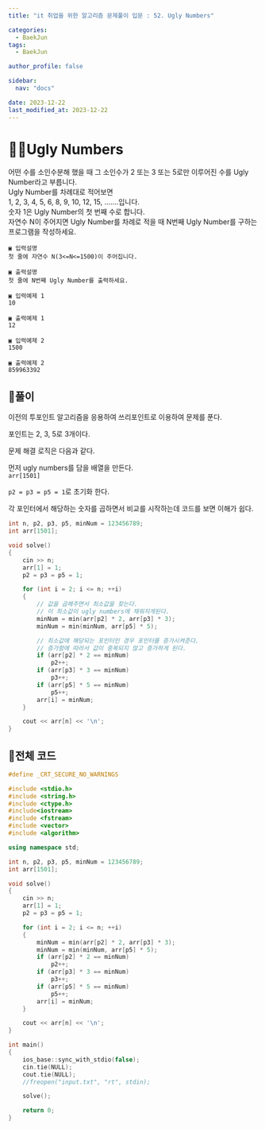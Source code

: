 ```yaml
---
title: "it 취업을 위한 알고리즘 문제풀이 입문 : 52. Ugly Numbers"

categories:
  - BaekJun
tags:
  - BaekJun

author_profile: false

sidebar:
  nav: "docs"

date: 2023-12-22
last_modified_at: 2023-12-22
---
```


# 🙇‍♀️Ugly Numbers

어떤 수를 소인수분해 했을 때 그 소인수가 2 또는 3 또는 5로만 이루어진 수를 Ugly Number라고 부릅니다.  
Ugly Number를 차례대로 적어보면  
1, 2, 3, 4, 5, 6, 8, 9, 10, 12, 15, .......입니다.  
숫자 1은 Ugly Number의 첫 번째 수로 합니다.  
자연수 N이 주어지면 Ugly Number를 차례로 적을 때 N번째 Ugly Number를 구하는 프로그램을 작성하세요.  

```
▣ 입력설명
첫 줄에 자연수 N(3<=N<=1500)이 주어집니다. 

▣ 출력설명
첫 줄에 N번째 Ugly Number를 출력하세요.

▣ 입력예제 1 
10

▣ 출력예제 1
12

▣ 입력예제 2 
1500

▣ 출력예제 2
859963392
```

## 🚀풀이

이전의 투포인트 알고리즘을 응용하여 쓰리포인트로 이용하여 문제를 푼다.  

포인트는 2, 3, 5로 3개이다.  

문제 해결 로직은 다음과 같다.  

먼저 ugly numbers를 담을 배열을 만든다.  
`arr[1501]`  

`p2 = p3 = p5 = 1`로 초기화 한다.  

각 포인터에서 해당하는 숫자를 곱하면서 비교를 시작하는데 코드를 보면 이해가 쉽다.  

```cpp
int n, p2, p3, p5, minNum = 123456789;
int arr[1501];

void solve()
{
	cin >> n;
	arr[1] = 1;
	p2 = p3 = p5 = 1;

	for (int i = 2; i <= n; ++i)
	{
        // 값을 곱해주면서 최소값을 찾는다. 
        // 이 최소값이 ugly numbers에 채워지게된다.
		minNum = min(arr[p2] * 2, arr[p3] * 3);
		minNum = min(minNum, arr[p5] * 5);

        // 최소값에 해당되는 포인터인 경우 포인터를 증가시켜준다. 
        // 증가함에 따라서 값이 중복되지 않고 증가하게 된다.
		if (arr[p2] * 2 == minNum)
			p2++;
		if (arr[p3] * 3 == minNum)
			p3++;
		if (arr[p5] * 5 == minNum)
			p5++;
		arr[i] = minNum;
	}

	cout << arr[n] << '\n';
}
```

## 🚀전체 코드

```cpp
#define _CRT_SECURE_NO_WARNINGS

#include <stdio.h>
#include <string.h>
#include <ctype.h>
#include<iostream>
#include <fstream>
#include <vector>
#include <algorithm>

using namespace std;

int n, p2, p3, p5, minNum = 123456789;
int arr[1501];

void solve()
{
	cin >> n;
	arr[1] = 1;
	p2 = p3 = p5 = 1;

	for (int i = 2; i <= n; ++i)
	{
		minNum = min(arr[p2] * 2, arr[p3] * 3);
		minNum = min(minNum, arr[p5] * 5);
		if (arr[p2] * 2 == minNum)
			p2++;
		if (arr[p3] * 3 == minNum)
			p3++;
		if (arr[p5] * 5 == minNum)
			p5++;
		arr[i] = minNum;
	}

	cout << arr[n] << '\n';
}

int main() 
{
	ios_base::sync_with_stdio(false);
	cin.tie(NULL);
	cout.tie(NULL);
	//freopen("input.txt", "rt", stdin);

	solve();

	return 0;
}
```